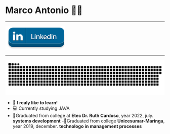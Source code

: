 

<!--
### Hi there 👋
**devMarcoAntonio/devMarcoAntonio** is a ✨ _special_ ✨ repository because its `README.md` (this file) appears on your GitHub profile.

Here are some ideas to get you started:

- 🔭 I’m currently working on ...
- 🌱 I’m currently learning ...
- 👯 I’m looking to collaborate on ...
- 🤔 I’m looking for help with ...
- 💬 Ask me about ...
- 📫 How to reach me: ...
- 😄 Pronouns: ...
- ⚡ Fun fact: ...
-->

# Marco Antonio :man_technologist:

___

[<img src="https://github.com/devMarcoAntonio/logos/blob/master/3d-tabbed-icons-Creative_Nerds/linkedin.png">](https://www.linkedin.com/in/marco-antonio-figueiredo-braz-11ba1131/)

___
![Snake animation](https://github.com/devMarcoAntonio/snake/blob/main/snake.svg)

- 📖 **I realy like to learn!**
- 💻 Currently studying JAVA
- 🏫Graduated from college at **Etec Dr. Ruth Cardoso**, year 2022, july. **systems development** 
-🏫Graduated from college **Unicesumar-Maringa**, year 2019, december. **technologo in management processes**
